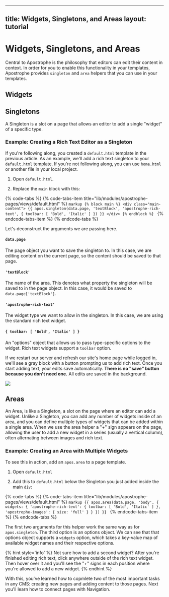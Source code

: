 
---
title: Widgets, Singletons, and Areas
layout: tutorial
---

# Widgets, Singletons, and Areas

Central to Apostrophe is the philosophy that editors can edit their content in context. In order for you to enable this functionality in your templates, Apostrophe provides `singleton` and `area` helpers that you can use in your templates.

## Widgets



## Singletons

A Singleton is a slot on a page that allows an editor to add a single "widget" of a specific type.

### Example: Creating a Rich Text Editor as a Singleton

If you're following along, you created a `default.html` template in the previous article. As an example, we'll add a rich text singleton to your `default.html` template. If you're not following along, you can use `home.html` or another file in your local project.

1. Open `default.html`.

2. Replace the `main` block with this: 

{% code-tabs %}
{% code-tabs-item title="lib/modules/apostrophe-pages/views/default.html" %}
    ```markup
    {% block main %}
      <div class="main-content">
        {{ apos.singleton(data.page, 'textBlock', 'apostrophe-rich-text', {
          toolbar: [ 'Bold', 'Italic' ]
        }) }}
      </div>
    {% endblock %}
    ```
{% endcode-tabs-item %}
{% endcode-tabs %}

Let's deconstruct the arguments we are passing here.

#### `data.page`

The page object you want to save the singleton to. In this case, we are editing content on the current page, so the content should be saved to that page.

#### `'textBlock'`

The name of the area. This denotes what property the singleton will be saved to in the page object. In this case, it would be saved to `data.page['textBlock']`.

#### `'apostrophe-rich-text'`

The widget type we want to allow in the singleton. In this case, we are using the standard rich text widget.

#### `{ toolbar: [ 'Bold', 'Italic' ] }`

An "options" object that allows us to pass type-specific options to the widget. Rich text widgets support a `toolbar` option.

If we restart our server and refresh our site's home page while logged in, we'll see a gray block with a button prompting us to add rich text. Once you start adding text, your edits save automatically. **There is no "save" button because you don't need one.** All edits are saved in the background.

![](../../.gitbook/assets/boilerplate_singleton.png)

## Areas

An Area, is like a Singleton, a slot on the page where an editor can add a widget. Unlike a Singleton, you can add any number of widgets inside of an area, and you can define multiple types of widgets that can be added within a single area. When we use the area helper a "+" sign appears on the page, allowing the user to add a new widget in a series \(usually a vertical column\), often alternating between images and rich text.

### Example: Creating an Area with Multiple Widgets

To see this in action, add an `apos.area` to a page template.

1. Open `default.html`

2. Add this to `default.html` below the Singleton you just added inside the main `div`:

{% code-tabs %}
{% code-tabs-item title="lib/modules/apostrophe-pages/views/default.html" %}
    ```markup
    {{ apos.area(data.page, 'body', {
      widgets: {
        'apostrophe-rich-text': {
          toolbar: [ 'Bold', 'Italic' ]
        },
        'apostrophe-images': {
          size: 'full'
        }
      }
    }) }}
    ```
{% endcode-tabs-item %}
{% endcode-tabs %}

The first two arguments for this helper work the same way as for `apos.singleton`. The third option is an options object. We can see that that options object supports a `widgets` option, which takes a key-value map of available widget names and their respective options.

{% hint style='info' %}
Not sure how to add a second widget? After you're finished editing rich text, click anywhere outside of the rich text widget. Then hover over it and you'll see the "+" signs in each position where you're allowed to add a new widget.
{% endhint %}

With this, you've learned how to copmlete two of the most important tasks in any CMS: creating new pages and adding content to those pages. Next you'll learn how to connect pages with Navigation.
